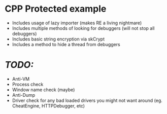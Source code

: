 # CPP Protected example

 - Includes usage of lazy importer (makes RE a living nightmare)
 - Includes multiple methods of looking for debuggers (will not stop all debuggers)
 - Includes basic string encryption via skCrypt
 - Includes a method to hide a thread from debuggers


# *TODO:*
 - Anti-VM
 - Process check
 - Window name check (maybe)
 - Anti-Dump
 - Driver check for any bad loaded drivers you might not want around (eg. CheatEngine, HTTPDebugger, etc)
